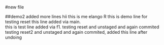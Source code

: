 #new file

##demo2
added more lines
    hii this is me elango R
    this is demo line for testing reset
    this line added via main.  
    this is test line added via f1.
    testing reset and unstaged and again commited
    testing reset2 and unstaged and again commited, added this line after undoing 
    